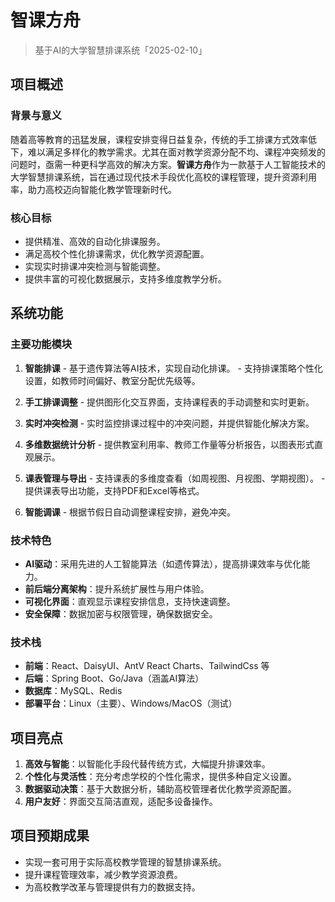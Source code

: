 # 智课方舟

> 基于AI的大学智慧排课系统「2025-02-10」



## 项目概述

### 背景与意义

随着高等教育的迅猛发展，课程安排变得日益复杂，传统的手工排课方式效率低下，难以满足多样化的教学需求。尤其在面对教学资源分配不均、课程冲突频发的问题时，亟需一种更科学高效的解决方案。**智课方舟**作为一款基于人工智能技术的大学智慧排课系统，旨在通过现代技术手段优化高校的课程管理，提升资源利用率，助力高校迈向智能化教学管理新时代。

### 核心目标

- 提供精准、高效的自动化排课服务。
- 满足高校个性化排课需求，优化教学资源配置。
- 实现实时排课冲突检测与智能调整。
- 提供丰富的可视化数据展示，支持多维度教学分析。



## 系统功能

### 主要功能模块

1. **智能排课**
       - 基于遗传算法等AI技术，实现自动化排课。
       - 支持排课策略个性化设置，如教师时间偏好、教室分配优先级等。

2. **手工排课调整**
       - 提供图形化交互界面，支持课程表的手动调整和实时更新。

3. **实时冲突检测**
       - 实时监控排课过程中的冲突问题，并提供智能化解决方案。

4. **多维数据统计分析**
       - 提供教室利用率、教师工作量等分析报告，以图表形式直观展示。

5. **课表管理与导出**
       - 支持课表的多维度查看（如周视图、月视图、学期视图）。
       - 提供课表导出功能，支持PDF和Excel等格式。

6. **智能调课**
       - 根据节假日自动调整课程安排，避免冲突。

### 技术特色

- **AI驱动**：采用先进的人工智能算法（如遗传算法），提高排课效率与优化能力。
- **前后端分离架构**：提升系统扩展性与用户体验。
- **可视化界面**：直观显示课程安排信息，支持快速调整。
- **安全保障**：数据加密与权限管理，确保数据安全。

### 技术栈

- **前端**：React、DaisyUI、AntV React Charts、TailwindCss 等
- **后端**：Spring Boot、Go/Java（涵盖AI算法） 
- **数据库**：MySQL、Redis
- **部署平台**：Linux（主要）、Windows/MacOS（测试）



## 项目亮点
1. **高效与智能**：以智能化手段代替传统方式，大幅提升排课效率。
2. **个性化与灵活性**：充分考虑学校的个性化需求，提供多种自定义设置。
3. **数据驱动决策**：基于大数据分析，辅助高校管理者优化教学资源配置。
4. **用户友好**：界面交互简洁直观，适配多设备操作。



## 项目预期成果
- 实现一套可用于实际高校教学管理的智慧排课系统。
- 提升课程管理效率，减少教学资源浪费。
- 为高校教学改革与管理提供有力的数据支持。
